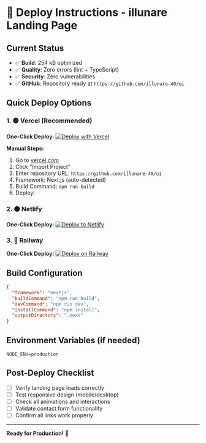 # 🚀 Deploy Instructions - illunare Landing Page

## Current Status
- ✅ **Build**: 254 kB optimized
- ✅ **Quality**: Zero errors (lint + TypeScript) 
- ✅ **Security**: Zero vulnerabilities
- ✅ **GitHub**: Repository ready at `https://github.com/illunare-40/ui`

## Quick Deploy Options

### 1. 🟢 Vercel (Recommended)

**One-Click Deploy:**
[![Deploy with Vercel](https://vercel.com/button)](https://vercel.com/new/clone?repository-url=https://github.com/illunare-40/ui)

**Manual Steps:**
1. Go to [vercel.com](https://vercel.com)
2. Click "Import Project"
3. Enter repository URL: `https://github.com/illunare-40/ui`
4. Framework: Next.js (auto-detected)
5. Build Command: `npm run build`
6. Deploy!

### 2. 🟠 Netlify

**One-Click Deploy:**
[![Deploy to Netlify](https://www.netlify.com/img/deploy/button.svg)](https://app.netlify.com/start/deploy?repository=https://github.com/illunare-40/ui)

### 3. 🔵 Railway

**One-Click Deploy:**
[![Deploy on Railway](https://railway.app/button.svg)](https://railway.app/new/template?template=https://github.com/illunare-40/ui)

## Build Configuration

```json
{
  "framework": "nextjs",
  "buildCommand": "npm run build",
  "devCommand": "npm run dev",
  "installCommand": "npm install",
  "outputDirectory": ".next"
}
```

## Environment Variables (if needed)
```
NODE_ENV=production
```

## Post-Deploy Checklist
- [ ] Verify landing page loads correctly
- [ ] Test responsive design (mobile/desktop)
- [ ] Check all animations and interactions
- [ ] Validate contact form functionality
- [ ] Confirm all links work properly

---

**Ready for Production!** 🎉 